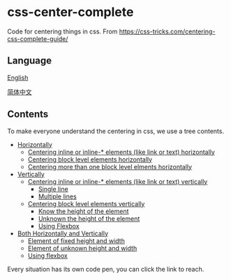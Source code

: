 # css-center-complete
Code for centering things in css. From https://css-tricks.com/centering-css-complete-guide/

## Language
[English](https://github.com/Erichain/css-center-complete)

[简体中文](https://github.com/Erichain/css-center-complete/blob/master/README-ZH_CN.md)

## Contents
To make everyone understand the centering in css, we use a tree contents.

- [Horizontally](https://github.com/Erichain/css-center-complete/tree/master/horizontal)
  + [Centering inline or inline-* elements (like link or text) horizontally](https://github.com/Erichain/css-center-complete/tree/master/horizontal/center-inline-element)
  + [Centering block level elements horizontally](https://github.com/Erichain/css-center-complete/tree/master/horizontal/center-block-element)
  + [Centering more than one block level elments horizontally](https://github.com/Erichain/css-center-complete/tree/master/horizontal/center-multiple-block-elements)
- [Vertically](https://github.com/Erichain/css-center-complete/tree/master/vertical)
  + [Centering inline or inline-* elements (like link or text) vertically](https://github.com/Erichain/css-center-complete/tree/master/vertical/center-inline-element)
    - [Single line](https://github.com/Erichain/css-center-complete/tree/master/vertical/center-inline-element/single-line)
    - [Multiple lines](https://github.com/Erichain/css-center-complete/tree/master/vertical/center-inline-element/multi-lines)
  + [Centering block level elements vertically](https://github.com/Erichain/css-center-complete/tree/master/vertical/center-block-element)
    - [Know the height of the element](https://github.com/Erichain/css-center-complete/tree/master/vertical/center-block-element/know-height)
    - [Unknown the height of the element](https://github.com/Erichain/css-center-complete/tree/master/vertical/center-block-element/unknown%20height)
    - [Using Flexbox](https://github.com/Erichain/css-center-complete/tree/master/vertical/center-block-element/flexbox)
- [Both Horizontally and Vertically](https://github.com/Erichain/css-center-complete/tree/master/horizontal%26%26vertical)
  + [Element of fixed height and width](https://github.com/Erichain/css-center-complete/tree/master/horizontal%26%26vertical/fixed-height-and-width)
  + [Element of unknown height and width](https://github.com/Erichain/css-center-complete/tree/master/horizontal%26%26vertical/unknown-height-and-width)
  + [Using flexbox](https://github.com/Erichain/css-center-complete/tree/master/horizontal%26%26vertical/flexbox)

Every situation has its own code pen, you can click the link to reach.
